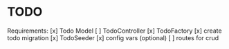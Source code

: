 # TODO

Requirements:
[x] Todo Model
[ ] TodoController
[x] TodoFactory
[x] create todo migration
[x] TodoSeeder
[x] config vars (optional)
[ ] routes for crud